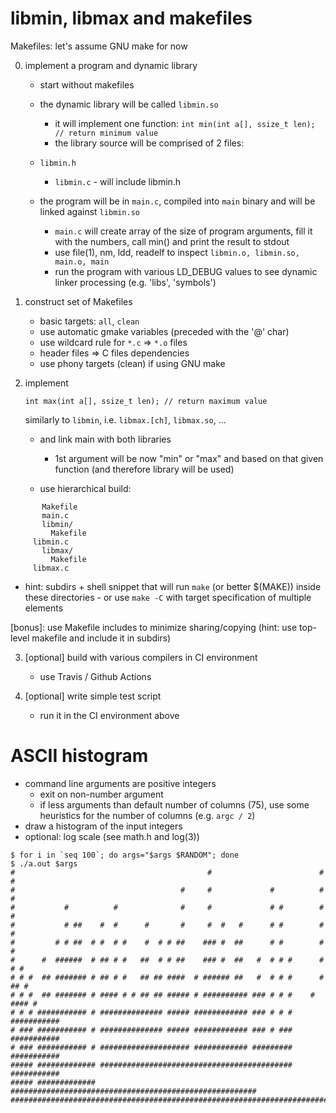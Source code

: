 
# libmin, libmax and makefiles

Makefiles: let's assume GNU make for now

  0) implement a program and dynamic library
     - start without makefiles
     - the dynamic library will be called `libmin.so`
       - it will implement one function:
         `int min(int a[], ssize_t len); // return minimum value`
       - the library source will be comprised of 2 files:
 	 - `libmin.h`
         - `libmin.c` - will include libmin.h

     - the program will be in `main.c`, compiled into `main` binary
       and will be linked against `libmin.so`
       - `main.c` will create array of the size of program arguments,
         fill it with the numbers, call min() and print the result to stdout
       - use file(1), nm, ldd, readelf to inspect `libmin.o, libmin.so, main.o, main`
       - run the program with various LD_DEBUG values to see dynamic linker
         processing (e.g. 'libs', 'symbols')

  1) construct set of Makefiles
     - basic targets: `all`, `clean`
     - use automatic gmake variables (preceded with the '@' char)
     - use wildcard rule for `*.c` => `*.o` files
     - header files => C files dependencies
     - use phony targets (clean) if using GNU make

  2) implement

     `int max(int a[], ssize_t len); // return maximum value`
	
     similarly to `libmin`, i.e. `libmax.[ch]`, `libmax.so`, ...

     - and link main with both libraries
       - 1st argument will be now "min" or "max" and based on that
         given function (and therefore library will be used)

     - use hierarchical build:
```
       Makefile
       main.c
       libmin/
         Makefile
	 libmin.c
       libmax/
         Makefile
	 libmax.c
```
   - hint: subdirs + shell snippet that will run `make` (or better $(MAKE))
             inside these directories
	     - or use `make -C` with target specification of multiple elements

   [bonus]: use Makefile includes to minimize sharing/copying
              (hint: use top-level makefile and include it in subdirs)

  3) [optional] build with various compilers in CI environment
     - use Travis / Github Actions

  4) [optional] write simple test script
     - run it in the CI environment above


# ASCII histogram

  - command line arguments are positive integers
    - exit on non-number argument
    - if less arguments than default number of columns (75), use some heuristics
      for the number of columns (e.g. `argc / 2`)
  - draw a histogram of the input integers
  - optional: log scale (see math.h and log(3))

```
$ for i in `seq 100`; do args="$args $RANDOM"; done
$ ./a.out $args
#                                           #                        #  #
#                                     #     #             #          #  #
#           #          #              #     #             # #        #  #
#           # ##    #  #      #       #     #  #   #      # #        #  #
#         # # ##  # #  # #    #  # # ##    ### #  ##      # #        #  #
#      #  ######  # ## # #   ##  # # ##    ### #  ##   #  # # #      #  # #
# # #  ## ####### # ## # #   ## ## ####  # ###### ##   #  # # #      # ## #
# # #  ## ####### # #### # # ## ## ##### # ########## ### # # #    # #### #
# # # ########### # ############## ##### ############ ### # # # ###########
# ### ########### # ############## ##### ############ ### # ### ###########
# ### ########### # #################### ############ ######### ###########
##### ############# ########################################### ###########
##### ############# #######################################################
###########################################################################
```
